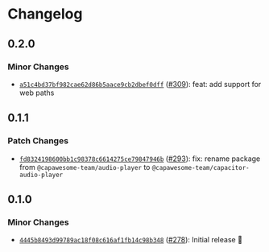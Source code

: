 # Changelog

## 0.2.0

### Minor Changes

- [`a51c4bd37bf982cae62d86b5aace9cb2dbef0dff`](https://github.com/capawesome-team/capacitor-plugins-sponsorware/commit/a51c4bd37bf982cae62d86b5aace9cb2dbef0dff) ([#309](https://github.com/capawesome-team/capacitor-plugins-sponsorware/pull/309)): feat: add support for web paths

## 0.1.1

### Patch Changes

- [`fd8324198600bb1c98378c6614275ce79847946b`](https://github.com/capawesome-team/capacitor-plugins-sponsorware/commit/fd8324198600bb1c98378c6614275ce79847946b) ([#293](https://github.com/capawesome-team/capacitor-plugins-sponsorware/pull/293)): fix: rename package from `@capawesome-team/audio-player` to `@capawesome-team/capacitor-audio-player`

## 0.1.0

### Minor Changes

- [`4445b8493d99789ac18f08c616af1fb14c98b348`](https://github.com/capawesome-team/capacitor-plugins-sponsorware/commit/4445b8493d99789ac18f08c616af1fb14c98b348) ([#278](https://github.com/capawesome-team/capacitor-plugins-sponsorware/pull/278)): Initial release 🎉
